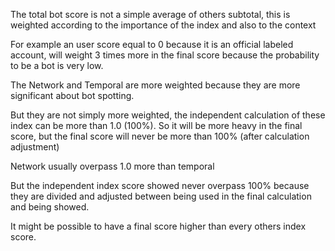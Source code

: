 The total bot score is not a simple average of others subtotal, this is weighted according to the importance of the index and also to the context

For example an user score equal to 0 because it is an official labeled account, will weight 3 times more in the final score because the probability to be a bot is very low.

The Network and Temporal are more weighted because they are more significant about bot spotting.

But they are not simply more weighted, the independent calculation of these index can be more than 1.0 (100%). So it will be more heavy in the final score, but the final score will never be more than 100% (after calculation adjustment)

Network usually overpass 1.0 more than temporal

But the independent index score showed never overpass 100% because they are divided and adjusted between being used in the final calculation and being showed.

It might be possible to have a final score higher than every others index score.
